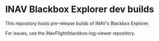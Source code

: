 # INAV Blackbox Explorer dev builds

This repository hosts pre-release builds of INAV's Blackbox Explorer.

For issues, use the iNavFlight/blackbox-log-viewer repository.

